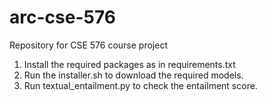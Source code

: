 # arc-cse-576
Repository for CSE 576 course project

1. Install the required packages as in requirements.txt
2. Run the installer.sh to download the required models.
3. Run textual_entailment.py to check the entailment score.